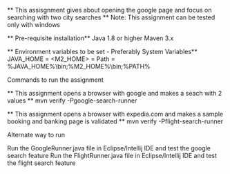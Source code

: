 ** This assisgnment gives about opening the google page and focus on searching with two city searches **
Note: This assignment can be tested only with windows

** Pre-requisite installation**
Java 1.8 or higher
Maven 3.x

** Environment variables to be set - Preferably System Variables**
JAVA_HOME = <Path to Java Home>
<M2_HOME> = <Path to Maven Home>
Path = %JAVA_HOME%\bin;%M2_HOME%\bin;%PATH%


Commands to run the assignment

** This assignment opens a browser with google and makes a seach with 2 values **
mvn verify -Pgoogle-search-runner

** This assignment opens a browser with expedia.com and makes a sample booking and banking page is validated **
mvn verify -Pflight-search-runner


Alternate way to run

Run the GoogleRunner.java file in Eclipse/Intellij IDE and test the google search feature
Run the FlightRunner.java file in Eclipse/Intellij IDE and test the flight search feature




